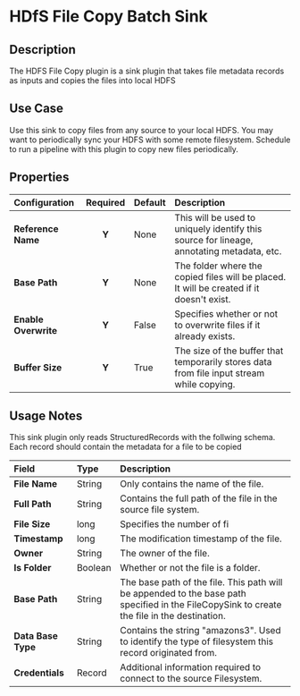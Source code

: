 # HDfS File Copy Batch Sink

Description
-----------
The HDFS File Copy plugin is a sink plugin that takes file metadata records as inputs and copies the files into local HDFS


Use Case
--------
Use this sink to copy files from any source to your local HDFS.
You may want to periodically sync your HDFS with some remote filesystem. Schedule to run a pipeline with this plugin to copy new files periodically.


Properties
----------
| Configuration          | Required | Default   | Description                                                                                 |
| :--------------------- | :------: | :------   | :------------------------------------------------------------------------------------------ |
| **Reference Name**     |  **Y**   | None      | This will be used to uniquely identify this source for lineage, annotating metadata, etc.   |
| **Base Path**          |  **Y**   | None      | The folder where the copied files will be placed. It will be created if it doesn't exist.   |
| **Enable Overwrite**   |  **Y**   | False     | Specifies whether or not to overwrite files if it already exists.                           |
| **Buffer Size**        |  **Y**   | True      | The size of the buffer that temporarily stores data from file input stream while copying.   |

Usage Notes
-----------
This sink plugin only reads StructuredRecords with the follwing schema. Each record should contain the metadata for a file to be copied

| Field                  | Type   | Description                                                                                                                                    |
| :--------------------- | :----- | :-------------------------                                                                                                                     |
| **File Name**          | String | Only contains the name of the file.                                                                                                            |
| **Full Path**          | String | Contains the full path of the file in the source file system.                                                                                  |
| **File Size**          | long   | Specifies the number of fi                                                                                                                     |
| **Timestamp**          | long   | The modification timestamp of the file.                                                                                                        |
| **Owner**              | String | The owner of the file.                                                                                                                         |
| **Is Folder**          | Boolean| Whether or not the file is a folder.                                                                                                           |
| **Base Path**          | String | The base path of the file. This path will be appended to the base path specified in the FileCopySink to create the file in the destination.    |
| **Data Base Type**     | String | Contains the string "amazons3". Used to identify the type of filesystem this record originated from.                                           |
| **Credentials**        | Record | Additional information required to connect to the source Filesystem.                                                                           |
